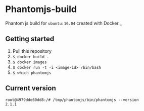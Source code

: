 # Phantomjs-build

Phantom js build for `ubuntu:16.04` created with Docker._

## Getting started

1. Pull this repository
2. `$ docker build .`
3. `$ docker images`
4. `$ docker run -t -i <image-id> /bin/bash`
5. `$ which phantomjs`


## Current version
```
root@4979dde60dd8:/# /tmp/phantomjs/bin/phantomjs --version
2.1.1
```
